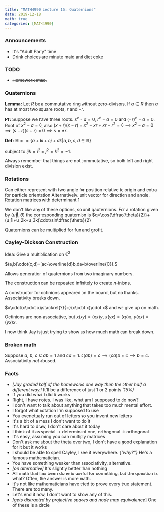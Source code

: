 ```yaml
---
title: "MATH4990 Lecture 15: Quaternions"
date: 2019-12-18
math: true
categories: [MATH4990]
---
```


### Announcements

- It's "Adult Party" time
- Drink choices are minute maid and diet coke

### TODO

- ~~Homework lmao.~~


### Quaternions

**Lemma:** Let $R$ be a commutative ring without zero-divisors. If $a\in R$ then $a$ has at most two square roots, $r$ and $-r$.

**Pf:** Suppose we have three roots. $s^2-a = 0$, $r^2-a=0$ and $(-r)^2-a=0$. Root of $x^2-a=0$, also $(x+r)(x-r)=x^2-xr+xr-r^2=0\implies x^2-a=0\implies (s-r)(s+r)=0 \implies s=\pm r.$

**Def:** $\mathbb{H}==\{a+bi+cj+dk\vert a,b,c,d\in\mathbb{R}\}$

subject to $ijk=i^2=j^2=k^2=-1.$  

Always remember that things are not commutative, so both left and right division exist.


### Rotations

Can either represent with two angle for position relative to origin and extra for particle orientation
Alternatively, unit vector for direction and angle.
Rotation matrices with determinant 1

We don't like any of these options, so unit qauternions. For a rotation given by $(\vec{u}, \theta)$ the corresponding quaternion is $q=\cos{\dfrac{\theta}{2}}+(u_1i+u_2k+u_3k)\cdot\sin\dfrac{\theta}{2}

Quaternions can be multiplied for fun and grofit.


### Cayley-Dickson Construction

Idea: Give a multiplication on $\mathbb{C}^2$

$(a,b)\cdot(c,d)=(ac-\overline{d}b,da+b\overline{C}).$

Allows generation of quaternions from two imaginary numbers.

The construction can be repeated infinitely to create $n$-inions.

A constructor for octinions appeared on the board, but no thanks. Associativity breaks down.

$x\cdot(x\cdot x)\stackrel{?}{=}(x\cdot x)\cdot x$ and we give up on math.

Octinions are non-associative, but $x(xy)=(xx)y$, $x(yx)=(xy)x$, $y(xx)=(yx)x$.

I now think Jay is just trying to show us how much math can break down.


### Broken math

Suppose $a$, $b$, $c$ st $ab=1$ and $ca=1$. $c(ab)=c\implies (ca)b=c\implies b=c$. Associativity *not* abused.
### Facts

- *[Jay graded half of the homeworks one way then the other half a different way.]* It'll be a difference of just 1 or 2 points *(15%)*
- If you did what I did it works
- Right, I have notes. I was like, what am I supposed to do now?
- I don't want to talk about anything that takes too much mental effort.
- I forgot what notation I'm supposed to use
- You evenetually run out of letters so you invent new letters
- It's a bit of a mess I don't want to do it
- It's hard to draw, I don't care about it today
- I think of it as special &rarr; determinant one, orthogonal &rarr; orthogonal
- It's easy, assuming you can multiply matrices
- Don't ask me about the theta over two, I don't have a good explanation for it but it works
- I should be able to spell Cayley, I see it everywhere. *{"why?"}* He's a famous mathematician.
- You have something weaker than associativity, alternative.
- *[on alternative]* It's slightly better than nothing
- All math that has been done is useful for something, but the question is what? Often, the answer is more math.
- It's not like mathematicians have tried to prove every true statement. There are too many.
- Let's end it now, I don't want to show any of this.
- *[gets distracted by projective spaces and node map equivalence*] One of these is a circle